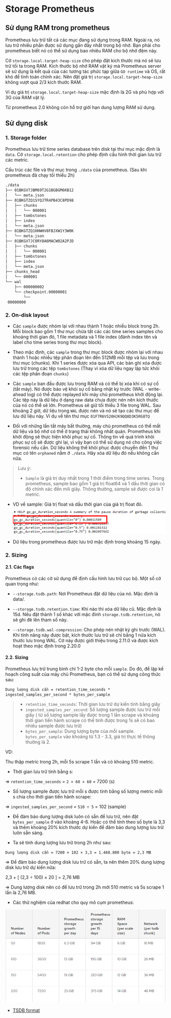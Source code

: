 # Storage Prometheus 

## Sử dụng RAM trong prometheus

Prometheus lưu trữ tất cả các mục đang sử dụng trong RAM. Ngoài ra, nó lưu trữ nhiều phần được sử dụng gần đây nhất trong bộ nhớ. Bạn phải cho prometheus biết nó có thể sử dụng bao nhiêu RAM cho bộ nhớ đệm này. 

Cờ `storage.local.target-heap-size` cho phép đặt kich thước mà nó sẽ lưu trữ tối ta trong RAM. Kích thước bộ nhớ RAM vật ký mà Prometheus server sẽ sử dụng là kết quả của các tương tác phức tạp giữa `GO runtime` và OS, rất khó để tính toán chính xác. Nên đặt giá trị `storage.local.target-heap-size` không vượt quá 2/3 kích thước RAM.

Ví dụ giá trị `storage.local.target-heap-size` mặc định là 2G và phù hợp với 3G của RAM vật lý.

Từ prometheus 2.0 không còn hỗ trợ giới hạn dung lượng RAM sử dụng.

## Sử dụng disk

### 1. Storage folder

Prometheus lưu trữ time series database trên disk tại thư mục mặc định là `data`. Cờ `storage.local.retention` cho phép định cấu hình thời gian lưu trữ các metric. 

Cấu trúc các file và thư mục trong `./data` của prometheus. (Sau khi prometheus đã chạy tối thiểu 2h)
```
./data
├── 01BKGV7JBM69T2G1BGBGM6KB12
│   └── meta.json
├── 01BKGTZQ1SYQJTR4PB43C8PD98
│   ├── chunks
│   │   └── 000001
│   ├── tombstones
│   ├── index
│   └── meta.json
├── 01BKGTZQ1HHWHV8FBJXW1Y3W0K
│   └── meta.json
├── 01BKGV7JC0RY8A6MACW02A2PJD
│   ├── chunks
│   │   └── 000001
│   ├── tombstones
│   ├── index
│   └── meta.json
├── chunks_head
│   └── 000001
└── wal
    ├── 000000002
    └── checkpoint.00000001
        └──
 00000000
```
###  2. On-disk layout

- Các `sample` được nhóm lại với nhau thành 1 hoặc nhiều block trong 2h. Mỗi block bao gồm 1 thư mục chứa tất các các time series samples cho khoảng thời gian đó, 1 file metadata và 1 file index (đánh index tên và label cho time series trong thư mục block).

- Theo mặc định, các `sample` trong thư mục block được nhóm lại với nhau thành 1 hoặc nhiều 
tệp phân đoạn lên đến 512MB mỗi tệp và lưu trong thư mục (chunks). Khi 1 series được xóa qua API, các bản ghi xóa được lưu trữ trong các tệp `tombstones` (Thay vì xóa dữ liệu ngay lập tức khỏi các tệp phân đoạn `chunks`)

- Các `sample` ban đầu được lưu trong RAM và có thể bị xóa khi có sự cố (tắt máy). Nó được bảo vệ khỏi sự cố bằng nhật ký trước (WAL - write-ahead log) có thể được replayed khi máy chủ prometheus khởi động lại. Các tệp này là dữ liệu ở dạng raw data chưa được nén nên kích thước của nó có thể sẽ lớn. Prometheus sẽ giữ tối thiểu 3 file trong WAL. Sau khoảng 2 giờ, dữ liệu trong `WAL` được nén và nó sẽ tạo các thư mục để lưu dữ liệu này. Ví dụ về tên thư mục `01F7R6VS20HJK9QQ8D3K5RG8TQ`

- Đối với những lần tắt máy bất thường, máy chủ prometheus có thể mất dữ liệu và bộ nhớ có thể ở trạng thái không nhất quán. Prometheus khi khởi động sẽ thực hiện khôi phục sự cố. Thông tin về quá trình khôi phục sự cố sẽ được ghi lại, vì vậy bạn có thể sử dụng nó cho công việc forensic nếu cần. Dữ liệu không thể khôi phục được chuyển đến 1 thư mục có tên `orphaned` nằm ở `./data`. Hãy xóa dữ liệu đó nếu không cần nữa.

>Lưu ý:  
> - `Sample` là giá trị duy nhất trong 1 thời điểm trong time series. Trong prometheus, sample bao gồm 1 giá trị float64 và 1 dấu thời gian có độ chính xác đến mili giây. Thông thường, sample sẽ được coi là 1 metric.

- VD về sample: Giá trị float và dấu thời gian của giá trị float đó. 
![](./images/sizing3.png)

- Dữ liệu trong prometheus được lưu trữ mặc định trong khoảng 15 ngày.

### 2. Sizing

#### 2.1. Các flags

Prometheus có các cờ sử dụng để định cấu hình lưu trữ cục bộ. Một số cờ quan trọng như:

- `--storage.tsdb.path`: Nơi Prometheus đặt dữ liệu của nó. Mặc định là data/.

- `--storage.tsdb.retention.time`: Khi nào thì xóa dữ liệu cũ. Mặc định là 15d. Nếu đặt thành 1 số khác với mặc đinh `storage.tsdb.retention`, nó sẽ ghi đè lên tham số này. 

- `--storage.tsdb.wal-compression`: Cho phép nén nhật ký ghi trước (WAL). Khi tính năng này được bật, kích thước lưu trữ sẽ chỉ bằng 1 nửa kích thước lưu trong WAL. Cờ này được giới thiệu trong 2.11.0 và được kích hoạt theo mặc định trong 2.20.0

#### 2.2. Sizing

Prometheus lưu trữ trung bình chỉ 1-2 byte cho mỗi `sample`. Do đó, để lập kế hoạch công suất của máy chủ Prometheus, bạn có thể sử dụng công thức sau:

```
Dung lượng disk cần = retention_time_seconds * ingested_samples_per_second * bytes_per_sample
```

> - `retention_time_seconds`: Thời gian lưu trữ dự kiến tính bằng giây
> - `ingested_samples_per_second`: Số lượng sample được lưu trữ mỗi giây ( từ số lượng sample lấy được trong 1 lần scrape và khoảng thời gian tiến hành scrape có thể tính được trong 1s sẽ có bao nhiêu sample được lưu trữ)
> - `bytes_per_sample`: Dung lượng byte của mỗi sample. `bytes_per_sample` vào khoảng từ 1.3 - 3.3, giá trị thực tế thông thường là 2.

VD:

Thu thập metric trong 2h, mỗi 5s scrape 1 lần và có khoảng 510 metric.

- Thời gian lưu trữ tính bằng s:

=> `retention_time_seconds` = `2 × 60 × 60` = 7200 (s)  

- Số lượng sample được lưu trữ mỗi s được tính bằng số lượng metric mỗi s chia cho thời gian tiến hành scrape:  

=> `ingested_samples_per_second` = `510 ÷ 5` = 102 (sample)

- Để đảm bảo dung lượng disk luôn có sẵn để lưu trữ, nên đặt `bytes_per_sample` ở vào khoảng 4-6. Hoặc có thể tính theo số byte là 3,3 và thêm khoảng 20% kích thước dự kiến để đảm bảo dung lượng lưu trữ luôn sẵn sàng.

- Ta sẽ tính dung lượng lưu trữ trong 2h như sau:

```
Dung lượng disk cần = 7200 × 102 × 3,3 = 1.468.800 byte = 2,3 MB
```

=> Để đảm bảo dung lượng disk lưu trữ có sẵn, ta nên thêm 20% dung lượng disk lưu trữ dự kiến nữa:

2,3 + [ (2,3 ÷ 100) × 20 ] = 2,76 MB

=> Dung lượng disk nên có để lưu trữ trong 2h mới 510 metric và 5s scrape 1 lần là 2,76 MB.

- Các thử nghiệm của redhat cho quy mô cụm prometheus:

![](./images/sizing.png)

- [TSDB format](https://github.com/prometheus/prometheus/blob/release-2.27/tsdb/docs/format/README.md)


